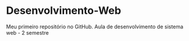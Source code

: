 # Desenvolvimento-Web
Meu primeiro repositório no GitHub. Aula de desenvolvimento de sistema web - 2 semestre
